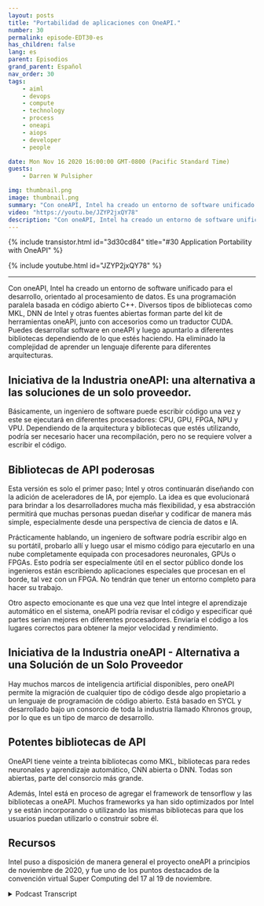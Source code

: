 ```yaml
---
layout: posts
title: "Portabilidad de aplicaciones con OneAPI."
number: 30
permalink: episode-EDT30-es
has_children: false
lang: es
parent: Episodios
grand_parent: Español
nav_order: 30
tags:
    - aiml
    - devops
    - compute
    - technology
    - process
    - oneapi
    - aiops
    - developer
    - people

date: Mon Nov 16 2020 16:00:00 GMT-0800 (Pacific Standard Time)
guests:
    - Darren W Pulsipher

img: thumbnail.png
image: thumbnail.png
summary: "Con oneAPI, Intel ha creado un entorno de software unificado para el desarrollo, orientado al procesamiento de datos. Gretchen Stewart, Científica de Datos Principal en el Sector Público de Intel, discute esta tecnología con Darren Pulsipher, Arquitecto de Soluciones Principal de Intel, que elimina la necesidad de utilizar un lenguaje diferente para diferentes arquitecturas."
video: "https://youtu.be/JZYP2jxQY78"
description: "Con oneAPI, Intel ha creado un entorno de software unificado para el desarrollo, orientado al procesamiento de datos. Gretchen Stewart, Científica de Datos Principal en el Sector Público de Intel, discute esta tecnología con Darren Pulsipher, Arquitecto de Soluciones Principal de Intel, que elimina la necesidad de utilizar un lenguaje diferente para diferentes arquitecturas."
---
```


<div>
{% include transistor.html id="3d30cd84" title="#30 Application Portability with OneAPI" %}

{% include youtube.html id="JZYP2jxQY78" %}
</div>

---

Con oneAPI, Intel ha creado un entorno de software unificado para el desarrollo, orientado al procesamiento de datos. Es una programación paralela basada en código abierto C++. Diversos tipos de bibliotecas como MKL, DNN de Intel y otras fuentes abiertas forman parte del kit de herramientas oneAPI, junto con accesorios como un traductor CUDA. Puedes desarrollar software en oneAPI y luego apuntarlo a diferentes bibliotecas dependiendo de lo que estés haciendo. Ha eliminado la complejidad de aprender un lenguaje diferente para diferentes arquitecturas.

## Iniciativa de la Industria oneAPI: una alternativa a las soluciones de un solo proveedor.

Básicamente, un ingeniero de software puede escribir código una vez y este se ejecutará en diferentes procesadores: CPU, GPU, FPGA, NPU y VPU. Dependiendo de la arquitectura y bibliotecas que estés utilizando, podría ser necesario hacer una recompilación, pero no se requiere volver a escribir el código.

## Bibliotecas de API poderosas

Esta versión es solo el primer paso; Intel y otros continuarán diseñando con la adición de aceleradores de IA, por ejemplo. La idea es que evolucionará para brindar a los desarrolladores mucha más flexibilidad, y esa abstracción permitirá que muchas personas puedan diseñar y codificar de manera más simple, especialmente desde una perspectiva de ciencia de datos e IA.

Prácticamente hablando, un ingeniero de software podría escribir algo en su portátil, probarlo allí y luego usar el mismo código para ejecutarlo en una nube completamente equipada con procesadores neuronales, GPUs o FPGAs. Esto podría ser especialmente útil en el sector público donde los ingenieros están escribiendo aplicaciones especiales que procesan en el borde, tal vez con un FPGA. No tendrán que tener un entorno completo para hacer su trabajo.

Otro aspecto emocionante es que una vez que Intel integre el aprendizaje automático en el sistema, oneAPI podría revisar el código y especificar qué partes serían mejores en diferentes procesadores. Enviaría el código a los lugares correctos para obtener la mejor velocidad y rendimiento.

## Iniciativa de la Industria oneAPI - Alternativa a una Solución de un Solo Proveedor

Hay muchos marcos de inteligencia artificial disponibles, pero oneAPI permite la migración de cualquier tipo de código desde algo propietario a un lenguaje de programación de código abierto. Está basado en SYCL y desarrollado bajo un consorcio de toda la industria llamado Khronos group, por lo que es un tipo de marco de desarrollo.

## Potentes bibliotecas de API

OneAPI tiene veinte a treinta bibliotecas como MKL, bibliotecas para redes neuronales y aprendizaje automático, CNN abierta o DNN. Todas son abiertas, parte del consorcio más grande.

Además, Intel está en proceso de agregar el framework de tensorflow y las bibliotecas a oneAPI. Muchos frameworks ya han sido optimizados por Intel y se están incorporando o utilizando las mismas bibliotecas para que los usuarios puedan utilizarlo o construir sobre él.

## Recursos

Intel puso a disposición de manera general el proyecto oneAPI a principios de noviembre de 2020, y fue uno de los puntos destacados de la convención virtual Super Computing del 17 al 19 de noviembre.



<details>
<summary> Podcast Transcript </summary>

<p></p>

</details>
